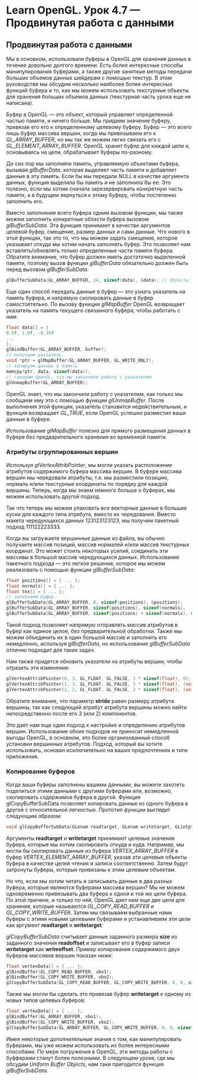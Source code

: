 # Learn OpenGL. Урок 4.7 — Продвинутая работа с данными

## Продвинутая работа с данными

Мы в основном, использовали буферы в OpenGL для хранения данных в течение довольно долгого времени. Есть более интересные способы манипулирования буферами, а также другие занятные методы передачи больших объемов данных шейдерам с помощью текстур. В этом руководстве мы обсудим несколько наиболее более интересных функций буфера и то, как мы можем использовать текстурные объекты для хранения больших объемов данных \(текстурная часть урока еще не написана\).

Буфер в OpenGL — это объект, который управляет определенной частью памяти, и ничего больше. Мы придаем значение буферу, привязав его его к определенному целевому буферу. Буфер — это всего лишь буфер массива вершин, когда мы привязываем его к *GL_ARRAY_BUFFER*, но мы так же можем легко связать его с *GL_ELEMENT_ARRAY_BUFFER*. OpenGL хранит буфер для каждой цели и, основываясь на цели, обрабатывает буферы по-разному.

До сих пор мы заполняли память, управляемую объектами буфера, вызывая *glBufferData*, которая выделяет часть памяти и добавляет данные в эту память. Если бы мы передали *NULL* в качестве аргумента данных, функция выделила бы память и не заполнила бы ее. Это полезно, если мы хотим сначала зарезервировать конкретную часть памяти, а в будущем вернуться к этому буферу, чтобы постепенно заполнить его.

Вместо заполнения всего буфера одним вызовом функции, мы также можем заполнить конкретные области буфера вызовом *glBufferSubData*. Эта функция принимает в качестве аргументов целевой буфер, смещение, размер данных и сами данные. Что нового в этой функции, так это то, что мы можем задать смещение, которое указывает откуда мы хотим начать заполнять буфер. Это позволяет нам вставлять/обновлять только определенные части памяти буфера. Обратите внимание, что буфер должен иметь достаточно выделенной памяти, поэтому вызов функции *glBufferData* обязательно должен быть перед вызовом *glBufferSubData*.

```cpp
glBufferSubData(GL_ARRAY_BUFFER, 24, sizeof(data), &data); // Область: [24, 24 + sizeof(data)]
```

Еще один способ передать данные в буфер — это узнать указатель на память буфера, и напрямую скопировать данные в буфер самостоятельно. По вызову функции *glMapBuffer* OpenGL возвращает указатель на память текущего связанного буфера, чтобы работать с ним:

```cpp
float data[] = {
0.5f, 1.0f, -0.35f
...
};
glBindBuffer(GL_ARRAY_BUFFER, buffer);
// получаем указатель
void *ptr = glMapBuffer(GL_ARRAY_BUFFER, GL_WRITE_ONLY);
// копируем данные в память
memcpy(ptr, data, sizeof(data));
// говорим OpenGL, что мы закончили работу с указателем
glUnmapBuffer(GL_ARRAY_BUFFER);
```

OpenGL знает, что мы закончили работу с указателем, как только мы сообщаем ему это с помощью функции *glUnmapBuffer*. После выполнения этой функции, указатель становится недействительным, и функция возвращает *GL_TRUE*, если OpenGL успешно разместил ваши данные в буфере.

Использование *glMapBuffer* полезно для прямого размещения данных в буфере без предварительного хранения во временной памяти.

### Атрибуты сгруппированных вершин

Используя *glVertexAttribPointer*, мы могли указать расположение атрибутов содержимого буфера массива вершин. В буфере массива вершин мы чередовали атрибуты, т.е. мы разместили позицию, нормаль и/или текстурные координаты по порядку для каждой вершины. Теперь, когда мы знаем немного больше о буферах, мы можем использовать другой подход.

Так что теперь мы можем упаковать все векторные данные в большие куски для каждого типа атрибута, вместо их чередования. Вместо макета чередующихся данных 123123123123, мы получим пакетный подход 111122223333.

Когда вы загружаете вершинные данные из файла, вы обычно получаете массив позиций, массив нормалей и/или массив текстурных координат. Это может стоить некоторых усилий, соединить эти массивы в большой массив чередующихся данных. Использование пакетного подхода — это легкое решение, которое мы можем реализовать с помощью функции *glBufferSubData*:

```cpp
float positions[] = { ... };
float normals[] = { ... };
float tex[] = { ... };
// заполняем буфер
glBufferSubData(GL_ARRAY_BUFFER, 0, sizeof(positions), &positions);
glBufferSubData(GL_ARRAY_BUFFER, sizeof(positions), sizeof(normals),    &normals);
glBufferSubData(GL_ARRAY_BUFFER, sizeof(positions) + sizeof(normals), sizeof(tex), &tex);
```

Такой подход позволяет напрямую отправлять массив атрибутов в буфер как единое целое, без предварительной обработки. Также мы можем объединить их в один большой массив и заполнить его немедленно, используя *glBufferData*, но использование *glBufferSubData* отлично подходит для таких задач.

Нам также придется обновить указатели на атрибуты вершин, чтобы отразить эти изменения:

```cpp
glVertexAttribPointer(0, 3, GL_FLOAT, GL_FALSE, 3 * sizeof(float), 0);  
glVertexAttribPointer(1, 3, GL_FLOAT, GL_FALSE, 3 * sizeof(float), (void*)(sizeof(positions)));  
glVertexAttribPointer(2, 2, GL_FLOAT, GL_FALSE, 2 * sizeof(float), (void*)(sizeof(positions) + sizeof(normals)));
```

Обратите внимание, что параметр **stride** равен размеру атрибута вершины, так как следующий атрибут атрибута вершины можно найти непосредственно после его 3 \(или 2\) компонентов.

Это дает нам еще один подход к настройке и определению атрибутов вершин. Использование обоих подходов не приносит немедленной выгоды OpenGL, в основном, это более организованный способ установки вершинных атрибутов. Подход, который вы хотите использовать, основан исключительно на ваших предпочтениях и типе приложения.

### Копирование буферов

Когда ваши буферы заполнены вашими данными, вы можете захотеть поделиться этими данными с другими буферами или, возможно, скопировать содержимое буфера в другой. Функция glCopyBufferSubData позволяет копировать данные из одного буфера в другой с относительной легкостью. Прототип функции выглядит следующим образом:

```cpp
void glCopyBufferSubData(GLenum readtarget, GLenum writetarget, GLintptr readoffset, GLintptr writeoffset, GLsizeiptr size);
```

Аргументы **readtarget** и **writetarget** принимают целевые значения буфера, которые мы хотим скопировать откуда и куда. Например, мы могли бы скопировать данные из буфера *VERTEX_ARRAY_BUFFER* в буфер *VERTEX_ELEMENT_ARRAY_BUFFER*, указав эти целевые объекты буфера в качестве целей чтения и записи соответственно. Затем будут затронуты буферы, которые привязаны к этим целевым объектам.

Но что, если мы хотим читать и записывать данные в два разных буфера, которые являются буферами массива вершин? Мы не можем одновременно привязывать два буфера к одной и той же цели буфера. По этой причине, и только по ней, OpenGL дает нам еще две цели для хранения, которые называются *GL_COPY_READ_BUFFER* и *GL_COPY_WRITE_BUFFER*. Затем мы связываем выбранные нами буферы с этими новыми целевыми буферами и устанавливаем эти цели как аргумент **readtarget** и **writetarget**.

*glCopyBufferSubData* считывает данные заданного размера **size** из заданного значения **readoffset** и записывает его в буфер записи **writetarget** как **writeoffset**. Пример копирования содержимого двух буферов массивов вершин показан ниже:

```cpp
float vertexData[] = { ... };
glBindBuffer(GL_COPY_READ_BUFFER, vbo1);
glBindBuffer(GL_COPY_WRITE_BUFFER, vbo2);
glCopyBufferSubData(GL_COPY_READ_BUFFER, GL_COPY_WRITE_BUFFER, 0, 0, sizeof(vertexData));
```

Также мы могли бы сделать это привязав буфер **writetarget** к одному из новых типов целевых буферов:

```cpp
float vertexData[] = { ... };
glBindBuffer(GL_ARRAY_BUFFER, vbo1);
glBindBuffer(GL_COPY_WRITE_BUFFER, vbo2);
glCopyBufferSubData(GL_ARRAY_BUFFER, GL_COPY_WRITE_BUFFER, 0, 0, sizeof(vertexData));
```

Имея некоторые дополнительные знания о том, как манипулировать буферами, мы уже можем использовать их более интересными способами. По мере погружения в OpenGL, эти методы работы с буфферами станут более полезными. В следующем уроке, где мы обсудим *Uniform Buffer Objects*, нам таки пригодится функция *glBufferSubData*.
